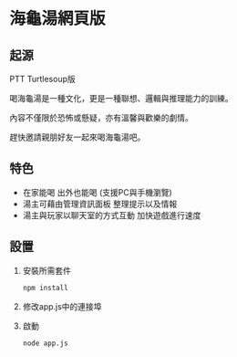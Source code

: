 # 海龜湯網頁版

起源
---
PTT Turtlesoup版

喝海龜湯是一種文化，更是一種聯想、邏輯與推理能力的訓練。

內容不僅限於恐怖或懸疑，亦有溫馨與歡樂的劇情。

趕快邀請親朋好友一起來喝海龜湯吧。


特色
---
* 在家能喝 出外也能喝 (支援PC與手機瀏覽)
* 湯主可藉由管理資訊面板 整理提示以及情報
* 湯主與玩家以聊天室的方式互動 加快遊戲進行速度

設置
---

1) 安裝所需套件

    ```sh
    npm install
    ```

2) 修改app.js中的連接埠

3) 啟動

    ```sh
    node app.js
    ```
